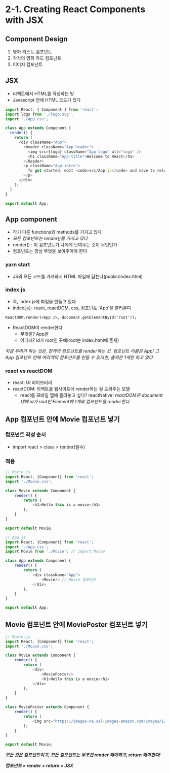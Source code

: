 # 2-1. Creating React Components with JSX

## Component Design
1. 영화 리스트 컴포넌트
2. 각각의 영화 카드 컴포넌트
3. 이미지 컴포넌트

## JSX
- 리액트에서 HTML를 작성하는 방
- Javascript 안에 HTML 코드가 있다

```javascript
import React, { Component } from 'react';
import logo from './logo.svg';
import './App.css';

class App extends Component {
  render() {
    return (
      <div className="App">
        <header className="App-header">
          <img src={logo} className="App-logo" alt="logo" />
          <h1 className="App-title">Welcome to React</h1>
        </header>
        <p className="App-intro">
          To get started, edit <code>src/App.js</code> and save to reload.
        </p>
      </div>
    );
  }
}

export default App;
```

## App component
- 각기 다른 functions와 methods를 가지고 있다
- _모든 컴포넌트는 render()를 가지고 있다_
- render() : 이 컴포넌트가 나에게 보여주는 것이 무엇인가
- 컴포넌트는 항상 무엇을 보여주어야 한다

### yarn start
- JS의 모든 코드를 가져와서 HTML 파일에 담는다(public/index.html)

### index.js
- 즉, index.js에 파일을 만들고 있다
- index.js는 react, reactDOM, css, 컴포넌트 'App'을 불러온다

`ReactDOM.render(<App />, document.getElementById('root'));`

- ReactDOM이 render한다
    - 무엇을? App을
    - 어디에? id가 root인 곳에(root는 index.html에 존재)
    
_지금 우리가 하는 것은, 한개의 컴포넌트를 render하는 것. 컴포넌트 이름은 App!_
_그 App 컴포넌트 안에 여러개의 컴포넌트를 만들 수 있지만, 출력은 1개만 하고 있다_

### react vs reactDOM
- react: UI 라이브러리
- reactDOM: 리액트를 웹사이트에 render하는 걸 도와주는 모델
    - react를 모바일 앱에 올려놓고 싶다? reactNative!
_reactDOM은 document내에 id가 root인 Element에 1개의 컴포넌트를 render한다_


## App 컴포넌트 안에 Movie 컴포넌트 넣기

### 컴포넌트 작성 순서
- import react > class > render(필수)

### 적용

```javascript
// Movie.js
import React, {Component} from 'react';
import './Movie.css';

class Movie extends Component {
    render() {
        return (
            <h1>Hello this is a movie</h1>
        );
    }
}

export default Movie;
```

```javascript
// App.js
import React, {Component} from 'react';
import './App.css';
import Movie from './Movie'; // import Movie

class App extends Component {
    render() {
        return (
            <div className="App">
                <Movie/> // Movie 컴포넌트
            </div>
        );
    }
}

export default App;
```

## Movie 컴포넌트 안에 MoviePoster 컴포넌트 넣기

```javascript
// Movie.js
import React, {Component} from 'react';
import './Movie.css';

class Movie extends Component {
    render() {
        return (
            <div>
                <MoviePoster/>
                <h1>Hello this is a movie</h1>
            </div>
        );
    }
}

class MoviePoster extends Component {
    render() {
        return (
            <img src="https://images-na.ssl-images-amazon.com/images/I/61Mo1-oLQxL.jpg"/>
        );
    }
}

export default Movie;
```

**_모든 것은 컴포넌트이고, 모든 컴포넌트는 무조건 render 해야하고, return 해야한다!_**

**_컴포넌트 > render > return > JSX_**